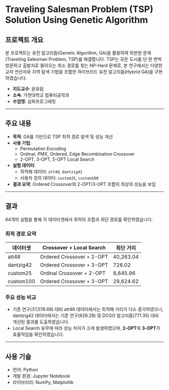 # Traveling Salesman Problem (TSP) Solution Using Genetic Algorithm

## 프로젝트 개요
본 프로젝트는 유전 알고리즘(Genetic Algorithm, GA)을 활용하여 외판원 문제(Traveling Salesman Problem, TSP)를 해결합니다. TSP는 모든 도시를 단 한 번씩 방문하고 출발지로 돌아오는 최소 경로를 찾는 NP-Hard 문제로, 본 연구에서는 다양한 교차 연산자와 지역 탐색 기법을 조합한 하이브리드 유전 알고리즘(Hybrid GA)을 구현하였습니다.

- **지도교수**: 윤유림
- **소속**: 가천대학교 컴퓨터공학과
- **수업명**: 심화프로그래밍

---

## 주요 내용
- **목적**: GA를 기반으로 TSP 최적 경로 탐색 및 성능 개선
- **사용 기법**:
  - Permutation Encoding
  - Ordinal, PMX, Ordered, Edge Recombination Crossover
  - 2-OPT, 3-OPT, 5-OPT Local Search
- **실험 데이터**:
  - 최적해 데이터: `att48`, `dantzig42`
  - 사용자 정의 데이터: `custom25`, `custom100`
- **결과 요약**: Ordered Crossover와 2-OPT/3-OPT 조합이 최상의 성능을 보임

---

## 결과
64개의 실험을 통해 각 데이터셋에서 최적의 조합과 최단 경로를 확인하였습니다.

### 최적 경로 요약
| 데이터셋       | Crossover + Local Search        | 최단 거리     |
|----------------|----------------------------------|---------------|
| att48          | Ordered Crossover + 2-OPT      | 40,263.04     |
| dantzig42      | Ordered Crossover + 3-OPT      | 726.02        |
| custom25       | Ordinal Crossover + 2-OPT      | 8,645.96      |
| custom100      | Ordered Crossover + 3-OPT      | 29,624.62     |

### 주요 성능 비교
- 기존 연구(37,076.68) 대비 att48 데이터에서는 최적해 거리가 다소 증가하였으나, dantzig42 데이터에서는 기존 연구(929.28) 및 DCGO 알고리즘(771.35) 대비 개선된 결과를 도출하였습니다.
- Local Search 유무에 따라 성능 차이가 크게 발생하였으며, **2-OPT**와 **3-OPT**가 효율적임을 확인하였습니다.

---

## 사용 기술
- 언어: Python
- 개발 환경: Jupyter Notebook
- 라이브러리: NumPy, Matplotlib
